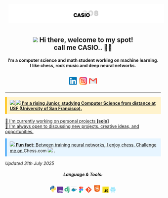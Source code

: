 <img src="https://raw.githubusercontent.com/CASIO008/CASIO008/main/profile.png" style="padding: 10px">

<h2 align="center"><img src="https://em-content.zobj.net/source/animated-noto-color-emoji/427/waving-hand_1f44b.gif" width="35px"/> <b> Hi there, welcome to my spot!</b> <br>call me CASIO.. 👨‍💻</h2>

<h4 align="center">I'm a computer science and math student working on machine learning. <br> I like chess, rock music and deep neural networks.</h4>

<p></p>


<p align="center" style="padding: 10px;"><a href="https://linkedin.com/in/cassio-silva-846953338" target="blank"><img align="center" src="Assets/images/logos/linkedin.svg" alt="CASIO008" width="25" /></a>&nbsp;&nbsp;<a href="https://instagram.com/casio_csb" target="blank"><img align="center" src="Assets/images/logos/Instagram.svg" alt="casio_csb" width="25" /></a>&nbsp;&nbsp;<a href="mailto:cassiossilva07@gmail.com"><img align="center" src="Assets/images/logos/gmail.svg" alt="CASIO008" width="25" /></p>

<hr />
<div style="background: #fff3cd; padding: 10px; border-left: 5px solid #ffc107; margin: 10px 0;">
  <p style="margin: 0; font-weight: bold;">
    <img src="https://em-content.zobj.net/source/animated-noto-color-emoji/427/fire_1f525.gif" width="25px" />
    <img src="https://em-content.zobj.net/source/microsoft-teams/400/man-student_1f468-200d-1f393.png" width="25px" />
    I'm a rising Junior, studying Computer Science from distance at <strong>USF (University of San Francisco)</strong>.
  </p>
</div>

<p>
  🔭 I'm currently working on personal projects <strong>[solo]</strong><br>
  👯 I'm always open to discussing new projects, creative ideas, and opportunities.
</p>

<div style="background: #e7f5ff; padding: 10px; border-left: 5px solid #4dabf7; margin: 10px 0;">
  <p style="margin: 0;">
    <img src="https://em-content.zobj.net/source/animated-noto-color-emoji/427/high-voltage_26a1.gif" width="25px" />
    <strong>Fun fact:</strong> Between training neural networks, I enjoy chess. Challenge me on 
    <a href="https://chess.com/member/jxdho" target="_blank" style="text-decoration: none;">
      Chess.com <img src="https://em-content.zobj.net/source/twitter/348/chess-pawn_265f-fe0f.png" height="20px">
    </a>.
  </p>
</div>

*Updated 31th July 2025*


<h5 align="center">Language & Tools:</h5>
<p align="center" sytle="padding: 10px;"> <img height="23" src="Assets/images/logos/python.svg" alt="python" title="python" /> <img height="20" src="Assets/images/logos/css.svg" alt="css3" title="css3" /> <img height="20" src="Assets/images/logos/django.svg" alt="django" title="django" /> <img height="20" src="Assets/images/logos/docker.svg" alt="docker" title="docker" /> <img height="20" src="Assets/images/logos/figma.svg" alt="figma" title="figma" /> <img height="20" src="Assets/images/logos/git.svg" alt="git" title="git" /> <img height="27" src="Assets/images/logos/html.svg" alt="html5" title="html5" /> <img height="20" src="Assets/images/logos/Js.svg" alt="javascript" title="javascript"/> <img height="20" src="Assets/images/logos/react.svg" alt="react" title="react" /> </p>
